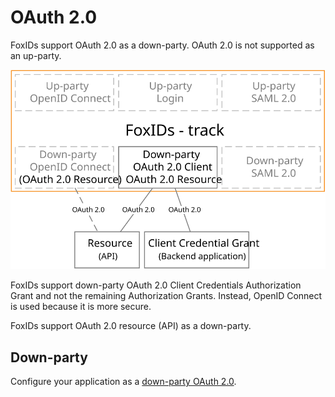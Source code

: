 ﻿# OAuth 2.0

FoxIDs support OAuth 2.0 as a down-party. OAuth 2.0 is not supported as an up-party.

![FoxIDs OAuth 2.0](images/parties-oauth.svg)

FoxIDs support down-party OAuth 2.0 Client Credentials Authorization Grant and not the remaining Authorization Grants. Instead, OpenID Connect is used because it is more secure.  

FoxIDs support OAuth 2.0 resource (API) as a down-party.

## Down-party

Configure your application as a [down-party OAuth 2.0](down-party-oauth-2.0.md).



